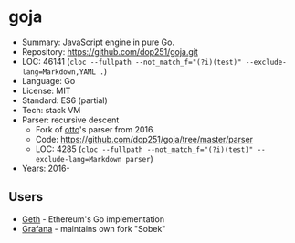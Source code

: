 # goja

* Summary:    JavaScript engine in pure Go.
* Repository: https://github.com/dop251/goja.git
* LOC:        46141 (`cloc --fullpath --not_match_f="(?i)(test)" --exclude-lang=Markdown,YAML .`)
* Language:   Go
* License:    MIT
* Standard:   ES6 (partial)
* Tech:       stack VM
* Parser:     recursive descent
  * Fork of [otto](otto.md)'s parser from 2016.
  * Code: https://github.com/dop251/goja/tree/master/parser
  * LOC: 4285 (`cloc --fullpath --not_match_f="(?i)(test)" --exclude-lang=Markdown parser`)
* Years:      2016-

## Users

* [Geth](https://github.com/ethereum/go-ethereum) - Ethereum's Go implementation
* [Grafana](https://github.com/grafana/sobek/) - maintains own fork "Sobek"
